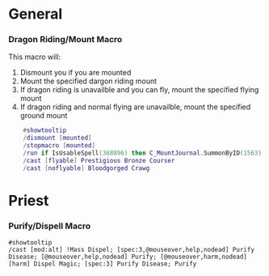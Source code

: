 # General

### Dragon Riding/Mount Macro

This macro will:  
1. Dismount you if you are mounted  
2. Mount the specified dargon riding mount  
3. If dragon riding is unavailble and you can fly, mount the specified flying mount  
4. If dragon riding and normal flying are unavailble, mount the specified ground mount  

```lua
    #showtooltip  
    /dismount [mounted]  
    /stopmacro [mounted]  
    /run if IsUsableSpell(368896) then C_MountJournal.SummonByID(1563) end  
    /cast [flyable] Prestigious Bronze Courser
    /cast [noflyable] Bloodgorged Crawg  
 ```
 
# Priest
### Purify/Dispell Macro

    #showtooltip
    /cast [mod:alt] !Mass Dispel; [spec:3,@mouseover,help,nodead] Purify Disease; [@mouseover,help,nodead] Purify; [@mouseover,harm,nodead] [harm] Dispel Magic; [spec:3] Purify Disease; Purify
